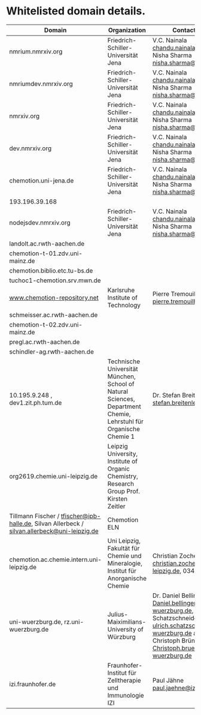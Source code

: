 # Whitelisted domain details.

| Domain 	|  Organization 	|   Contact Person	|   Usage Details	|
|-------	|--------------     |-----------------	|----------------	|
| nmrium.nmrxiv.org 	    |  Friedrich-Schiller-Universität Jena 	            |   V.C. Nainala chandu.nainala@uni-jena.de, Nisha Sharma nisha.sharma@uni-jena.de            |   	           |
|   nmriumdev.nmrxiv.org	    |   Friedrich-Schiller-Universität Jena 	            |   V.C. Nainala chandu.nainala@uni-jena.de, Nisha Sharma nisha.sharma@uni-jena.de 	            |     	           |
|   nmrxiv.org	    |   	Friedrich-Schiller-Universität Jena            |   	V.C. Nainala chandu.nainala@uni-jena.de, Nisha Sharma nisha.sharma@uni-jena.de             |   	 [nmrXiv](nmrxiv.org)            |
| dev.nmrxiv.org    | Friedrich-Schiller-Universität Jena  | V.C. Nainala chandu.nainala@uni-jena.de, Nisha Sharma nisha.sharma@uni-jena.de  | [nmrXiv(development)](dev.nmrxiv.org) |
| chemotion.uni-jena.de | Friedrich-Schiller-Universität Jena  | V.C. Nainala chandu.nainala@uni-jena.de, Nisha Sharma nisha.sharma@uni-jena.de | Chemotion |
|193.196.39.168 |               |                   |               |
| nodejsdev.nmrxiv.org    |   Friedrich-Schiller-Universität Jena              | V.C. Nainala chandu.nainala@uni-jena.de, Nisha Sharma nisha.sharma@uni-jena.de  | Node js microservice |
| landolt.ac.rwth-aachen.de |       |       |       |        |
| chemotion-t-01.zdv.uni-mainz.de   |       |       |        |
| chemotion.biblio.etc.tu-bs.de     |       |       |        |
| tuchoc1-chemotion.srv.mwn.de      |       |       |        |
| www.chemotion-repository.net      | Karlsruhe Institute of Technology | Pierre Tremouilhac pierre.tremouilhac@kit.edu | Chemotion |
| schmeisser.ac.rwth-aachen.de      |       |       |       |
| chemotion-t-02.zdv.uni-mainz.de   |       |       |       |
| pregl.ac.rwth-aachen.de           |       |       |       |
| schindler-ag.rwth-aachen.de       |       |       |       |
| 10.195.9.248 , dev1.zit.ph.tum.de | Technische Universität München, School of Natural Sciences, Department Chemie, Lehrstuhl für Organische Chemie 1 | Dr. Stefan Breitenlechner; stefan.breitenlechner@tum.de | Chemotion
| org2619.chemie.uni-leipzig.de | Leipzig University, Institute of Organic Chemistry, Research Group Prof. Kirsten Zeitler |
Tillmann Fischer / tfischer@ipb-halle.de, Silvan Allerbeck / silvan.allerbeck@uni-leipzig.de | Chemotion ELN |
| chemotion.ac.chemie.intern.uni-leipzig.de |  Uni Leipzig, Fakultät für Chemie und Mineralogie, Institut für Anorganische Chemie | Christian Zocher, christian.zocher@uni-leipzig.de, 0341 9736142 | Chemotion |
| uni-wuerzburg.de, rz.uni-wuerzburg.de | Julius-Maiximilians-University of Würzburg | Dr. Daniel Bellinger, Daniel.bellinger@uni-wuerzburg.de, Prof. Dr. Ulrich Schatzschneider, ulrich.schatzschneider@uni-wuerzburg.de and Dr. Christoph Brüning , Christoph.bruening@uni-wuerzburg.de | Chemotion |
| izi.fraunhofer.de | Fraunhofer-Institut für Zelltherapie und Immunologie IZI | Paul Jähne paul.jaehne@izi.fraunhofer.de | Chemotion |